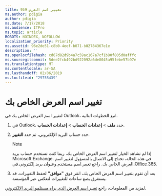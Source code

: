 ```yaml
---
title: 959 تغيير اسم العرض
ms.author: pdigia
author: pdigia
ms.date: 7/17/2018
ms.audience: ITPro
ms.topic: article
ROBOTS: NOINDEX, NOFOLLOW
localization_priority: Priority
ms.assetid: 96e2de51-c8b0-4eef-b071-b02784367e1e
description: ''
ms.openlocfilehash: cd67d82d9b4a7c59ac167a7cf1b80f805d0afffc
ms.sourcegitcommit: 5dee2fcb492bd922092a6de8045a95febe57b97e
ms.translationtype: MT
ms.contentlocale: ar-SA
ms.lasthandoff: 02/06/2019
ms.locfileid: "29758439"
---
```

# <a name="change-your-display-name"></a>تغيير اسم العرض الخاص بك
  
لتغيير اسم العرض الخاص بك في Outlook، اتبع الخطوات التالية.
  
1. في Outlook، حدد **ملف** \> **إعدادات الحساب** \> **إعدادات الحساب**.
    
2. حدد حساب البريد الإلكتروني، ثم حدد **التغيير**.
    
    > [!NOTE]
    > إذا لم تشاهد الخيار لتغيير اسم العرض الخاص بك، ربما كنت تستخدم حساب بريد Microsoft Exchange. في هذه الحالة، تحتاج إلى الاتصال بالمسؤول لتغيير اسم العرض الخاص بك. راجع [تغيير اسم مستخدم وعنوان بريد إلكتروني في Office 365](https://support.office.com/article/fb5ac074-e203-4e1f-9843-b9d1a3e03297.aspx). 
  
3. بعد أن تقوم بتغيير اسم العرض الخاص بك، انقر فوق **"موافق"** لحفظ التغييرات. قد يستغرق بضع ساعات للتغييرات لتعكس عبر المؤسسة. 
    
لمزيد من المعلومات، راجع [تغيير اسم العرض الذي يراه مستلمو البريد الإلكتروني](https://support.office.com/article/2b53331a-ba2a-4803-88dc-ac9fe376c8a9.aspx).
  

